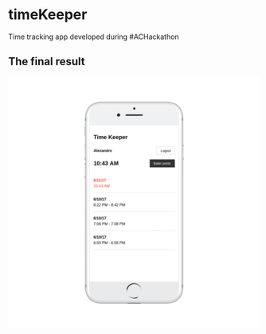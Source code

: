 # timeKeeper
Time tracking app developed during #ACHackathon

## The final result
 ![Mockup depicting the final UI made](https://github.com/Huijari/timeKeeper/raw/master/mockup.png)

